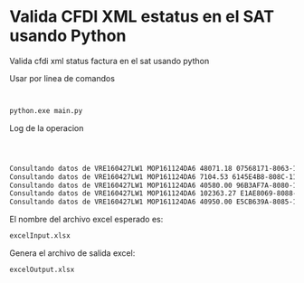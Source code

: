 # Valida CFDI XML estatus en el SAT usando Python
Valida cfdi xml status factura en el sat usando python

Usar por linea de comandos




```bash


python.exe main.py

```



Log de la operacion


```bash



Consultando datos de VRE160427LW1 MOP161124DA6 48071.18 07568171-8063-11EC-B113-00155D014009 el estado del cfdi es : Vigente
Consultando datos de VRE160427LW1 MOP161124DA6 7104.53 6145E4B8-808C-11EC-958C-00155D012007 el estado del cfdi es : Vigente
Consultando datos de VRE160427LW1 MOP161124DA6 40580.00 96B3AF7A-8080-11EC-847C-00155D012007 el estado del cfdi es : Cancelado
Consultando datos de VRE160427LW1 MOP161124DA6 102363.27 E1AE8069-8088-11EC-8C84-00155D014009 el estado del cfdi es : Vigente
Consultando datos de VRE160427LW1 MOP161124DA6 40950.00 E5CB639A-8085-11EC-B113-00155D014009 el estado del cfdi es : Cancelado

```



El nombre del archivo excel esperado es: 
```bash
excelInput.xlsx

```

Genera el archivo de salida excel:
```bash
excelOutput.xlsx
```